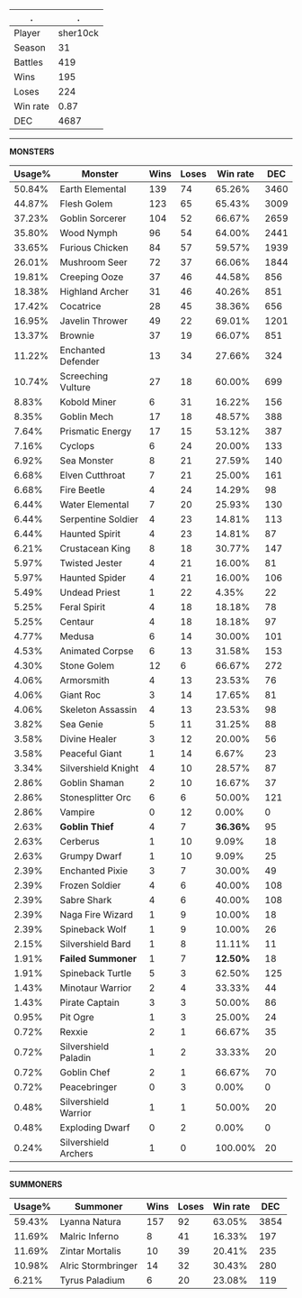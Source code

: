 .|.
|-|-
Player|sher10ck
Season|31
Battles|419
Wins|195
Loses|224
Win rate|0.87
DEC|4687

---
**MONSTERS**

Usage%|Monster|Wins|Loses|Win rate|DEC|
-|-|-|-|-|-|
50.84%|Earth Elemental|139|74|65.26%|3460|
44.87%|Flesh Golem|123|65|65.43%|3009|
37.23%|Goblin Sorcerer|104|52|66.67%|2659|
35.80%|Wood Nymph|96|54|64.00%|2441|
33.65%|Furious Chicken|84|57|59.57%|1939|
26.01%|Mushroom Seer|72|37|66.06%|1844|
19.81%|Creeping Ooze|37|46|44.58%|856|
18.38%|Highland Archer|31|46|40.26%|851|
17.42%|Cocatrice|28|45|38.36%|656|
16.95%|Javelin Thrower|49|22|69.01%|1201|
13.37%|Brownie|37|19|66.07%|851|
11.22%|Enchanted Defender|13|34|27.66%|324|
10.74%|Screeching Vulture|27|18|60.00%|699|
8.83%|Kobold Miner|6|31|16.22%|156|
8.35%|Goblin Mech|17|18|48.57%|388|
7.64%|Prismatic Energy|17|15|53.12%|387|
7.16%|Cyclops|6|24|20.00%|133|
6.92%|Sea Monster|8|21|27.59%|140|
6.68%|Elven Cutthroat|7|21|25.00%|161|
6.68%|Fire Beetle|4|24|14.29%|98|
6.44%|Water Elemental|7|20|25.93%|130|
6.44%|Serpentine Soldier|4|23|14.81%|113|
6.44%|Haunted Spirit|4|23|14.81%|87|
6.21%|Crustacean King|8|18|30.77%|147|
5.97%|Twisted Jester|4|21|16.00%|81|
5.97%|Haunted Spider|4|21|16.00%|106|
5.49%|Undead Priest|1|22|4.35%|22|
5.25%|Feral Spirit|4|18|18.18%|78|
5.25%|Centaur|4|18|18.18%|97|
4.77%|Medusa|6|14|30.00%|101|
4.53%|Animated Corpse|6|13|31.58%|153|
4.30%|Stone Golem|12|6|66.67%|272|
4.06%|Armorsmith|4|13|23.53%|76|
4.06%|Giant Roc|3|14|17.65%|81|
4.06%|Skeleton Assassin|4|13|23.53%|98|
3.82%|Sea Genie|5|11|31.25%|88|
3.58%|Divine Healer|3|12|20.00%|56|
3.58%|Peaceful Giant|1|14|6.67%|23|
3.34%|Silvershield Knight|4|10|28.57%|87|
2.86%|Goblin Shaman|2|10|16.67%|37|
2.86%|Stonesplitter Orc|6|6|50.00%|121|
2.86%|Vampire|0|12|0.00%|0|
2.63%|**Goblin Thief**|4|7|**36.36%**|95|
2.63%|Cerberus|1|10|9.09%|18|
2.63%|Grumpy Dwarf|1|10|9.09%|25|
2.39%|Enchanted Pixie|3|7|30.00%|49|
2.39%|Frozen Soldier|4|6|40.00%|108|
2.39%|Sabre Shark|4|6|40.00%|108|
2.39%|Naga Fire Wizard|1|9|10.00%|18|
2.39%|Spineback Wolf|1|9|10.00%|26|
2.15%|Silvershield Bard|1|8|11.11%|11|
1.91%|**Failed Summoner**|1|7|**12.50%**|18|
1.91%|Spineback Turtle|5|3|62.50%|125|
1.43%|Minotaur Warrior|2|4|33.33%|44|
1.43%|Pirate Captain|3|3|50.00%|86|
0.95%|Pit Ogre|1|3|25.00%|24|
0.72%|Rexxie|2|1|66.67%|35|
0.72%|Silvershield Paladin|1|2|33.33%|20|
0.72%|Goblin Chef|2|1|66.67%|70|
0.72%|Peacebringer|0|3|0.00%|0|
0.48%|Silvershield Warrior|1|1|50.00%|20|
0.48%|Exploding Dwarf|0|2|0.00%|0|
0.24%|Silvershield Archers|1|0|100.00%|20|

---
**SUMMONERS**

Usage%|Summoner|Wins|Loses|Win rate|DEC|
-|-|-|-|-|-|
59.43%|Lyanna Natura|157|92|63.05%|3854|
11.69%|Malric Inferno|8|41|16.33%|197|
11.69%|Zintar Mortalis|10|39|20.41%|235|
10.98%|Alric Stormbringer|14|32|30.43%|280|
6.21%|Tyrus Paladium|6|20|23.08%|119|
